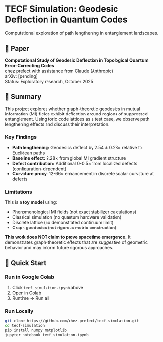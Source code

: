# TECF Simulation: Geodesic Deflection in Quantum Codes

Computational exploration of path lengthening in entanglement landscapes.

## 📄 Paper

**Computational Study of Geodesic Deflection in Topological Quantum Error-Correcting Codes**  
chez prefect with assistance from Claude (Anthropic)  
arXiv: [pending]  
Status: Exploratory research, October 2025

## 🎯 Summary

This project explores whether graph-theoretic geodesics in mutual information (MI) fields exhibit deflection around regions of suppressed entanglement. Using toric code lattices as a test case, we observe path lengthening effects and discuss their interpretation.

### Key Findings

- **Path lengthening:** Geodesics deflect by 2.54 ± 0.23× relative to Euclidean paths
- **Baseline effect:** 2.28× from global MI gradient structure
- **Defect contribution:** Additional 0-0.5× from localized defects (configuration-dependent)
- **Curvature proxy:** 12-66× enhancement in discrete scalar curvature at defects

### Limitations

This is a **toy model** using:
- Phenomenological MI fields (not exact stabilizer calculations)
- Classical simulation (no quantum hardware validation)
- Discrete lattice (no demonstrated continuum limit)
- Graph geodesics (not rigorous metric construction)

**This work does NOT claim to prove spacetime emergence.** It demonstrates graph-theoretic effects that are *suggestive* of geometric behavior and may inform future rigorous approaches.

## 🚀 Quick Start

### Run in Google Colab

1. Click `tecf_simulation.ipynb` above
2. Open in Colab
3. Runtime → Run all

### Run Locally
```bash
git clone https://github.com/chez-prefect/tecf-simulation.git
cd tecf-simulation
pip install numpy matplotlib
jupyter notebook tecf_simulation.ipynb
